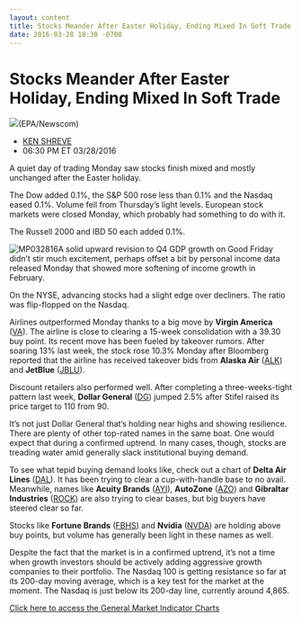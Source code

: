 ```yaml
---
layout: content
title: Stocks Meander After Easter Holiday, Ending Mixed In Soft Trade
date: 2016-03-28 18:30 -0700
---
```



Stocks Meander After Easter Holiday, Ending Mixed In Soft Trade
================================================================


![](https://www.investors.com/wp-content/uploads/2016/03/BIGPIC_NYSE_032816_Newscom.jpg)(EPA/Newscom) 



* [KEN SHREVE](https://www.investors.com/author/shrevek/ "Posts by KEN SHREVE")
* 06:30 PM ET 03/28/2016




A quiet day of trading Monday saw stocks finish mixed and mostly unchanged after the Easter holiday.


The Dow added 0.1%, the S&P 500 rose less than 0.1% and the Nasdaq eased 0.1%. Volume fell from Thursday’s light levels. European stock markets were closed Monday, which probably had something to do with it.


The Russell 2000 and IBD 50 each added 0.1%.


![MP032816](https://www.investors.com/wp-content/uploads/2016/03/MP032816-184x300.jpg)A solid upward revision to Q4 GDP growth on Good Friday didn’t stir much excitement, perhaps offset a bit by personal income data released Monday that showed more softening of income growth in February.


On the NYSE, advancing stocks had a slight edge over decliners. The ratio was flip-flopped on the Nasdaq.


Airlines outperformed Monday thanks to a big move by **Virgin America** ([VA](https://research.investors.com/quote.aspx?symbol=VA)). The airline is close to clearing a 15-week consolidation with a 39.30 buy point. Its recent move has been fueled by takeover rumors. After soaring 13% last week, the stock rose 10.3% Monday after Bloomberg reported that the airline has received takeover bids from **Alaska Air** ([ALK](https://research.investors.com/quote.aspx?symbol=ALK)) and **JetBlue** ([JBLU](https://research.investors.com/quote.aspx?symbol=JBLU)).


Discount retailers also performed well. After completing a three-weeks-tight pattern last week, **Dollar General** ([DG](https://research.investors.com/quote.aspx?symbol=DG)) jumped 2.5% after Stifel raised its price target to 110 from 90.


It’s not just Dollar General that’s holding near highs and showing resilience. There are plenty of other top-rated names in the same boat. One would expect that during a confirmed uptrend. In many cases, though, stocks are treading water amid generally slack institutional buying demand.


To see what tepid buying demand looks like, check out a chart of **Delta Air Lines** ([DAL](https://research.investors.com/quote.aspx?symbol=DAL)). It has been trying to clear a cup-with-handle base to no avail. Meanwhile, names like **Acuity Brands** ([AYI](https://research.investors.com/quote.aspx?symbol=AYI)), **AutoZone** ([AZO](https://research.investors.com/quote.aspx?symbol=AZO)) and **Gibraltar Industries** ([ROCK](https://research.investors.com/quote.aspx?symbol=ROCK)) are also trying to clear bases, but big buyers have steered clear so far.


Stocks like **Fortune Brands** ([FBHS](https://research.investors.com/quote.aspx?symbol=FBHS)) and **Nvidia** ([NVDA](https://research.investors.com/quote.aspx?symbol=NVDA)) are holding above buy points, but volume has generally been light in these names as well.


Despite the fact that the market is in a confirmed uptrend, it’s not a time when growth investors should be actively adding aggressive growth companies to their portfolio. The Nasdaq 100 is getting resistance so far at its 200-day moving average, which is a key test for the market at the moment. The Nasdaq is just below its 200-day line, currently around 4,865.


[Click here to access the General Market Indicator Charts](https://www.investors.com/wp-content/uploads/2016/03/GMI_032916.pdf)




